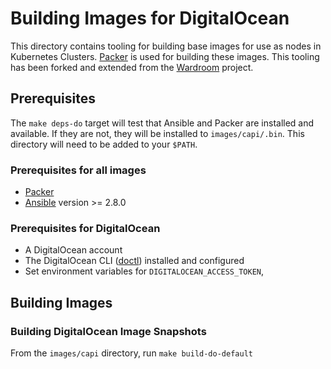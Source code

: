 # Building Images for DigitalOcean

This directory contains tooling for building base images for use as nodes in Kubernetes Clusters. [Packer](https://www.packer.io) is used for building these images. This tooling has been forked and extended from the [Wardroom](https://github.com/heptiolabs/wardroom) project.

## Prerequisites

The `make deps-do` target will test that Ansible and Packer are installed and available. If they are not, they will be installed to `images/capi/.bin`. This directory will need to be added to your `$PATH`.

### Prerequisites for all images

- [Packer](https://www.packer.io/intro/getting-started/install.html)
- [Ansible](http://docs.ansible.com/ansible/latest/intro_installation.html) version >= 2.8.0

### Prerequisites for DigitalOcean

- A DigitalOcean account
- The DigitalOcean CLI ([doctl](https://github.com/digitalocean/doctl#installing-doctl)) installed and configured
- Set environment variables for `DIGITALOCEAN_ACCESS_TOKEN`,

## Building Images

### Building DigitalOcean Image Snapshots

From the `images/capi` directory, run `make build-do-default`
